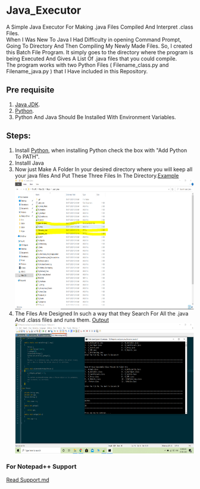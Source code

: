 # Java_Executor
A Simple Java Executor For Making .java Files Compiled And Interpret .class Files.<br>
When I Was New To Java I Had Difficulty in opening Command Prompt, Going To Directory And Then Compiling My Newly Made Files. So, I created this Batch File Program. It simply goes to the directory where the program is being Executed And Gives A List Of .java files that you could compile.<br>
The program works with two Python Files ( Filename_class.py and Filename_java.py ) that I Have included in this Repository.<br>

## Pre requisite
1. [Java JDK](https://www.oracle.com/java/technologies/javase-downloads.html).<br>
2. [Python](https://www.python.org/downloads/).<br>
3. Python And Java Should Be Installed With Environment Variables.<br>

## Steps:
1. Install [Python](https://www.python.org/downloads/), when installing Python check the box with "Add Python To PATH".<br>
2. Installl Java
7. Now just Make A Folder In your desired directory where you will keep all your java files And Put These Three Files In The Directory.[Example](Screenshots/3.Files.PNG) <br> <img src =Screenshots/3.Files.PNG width="650" height="350" alt="Files in an java folder"> <br>
8. The Files Are Designed In such a way that they Search For All the .java And .class files and runs them. [Output](Screenshots/4.Output.PNG) <br> <img src =Screenshots/4.Output.PNG width="650" height="350" alt="Files in an java folder"> <br>

### For Notepad++ Support
[Read Support.md](Support.md)
